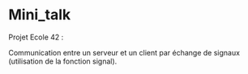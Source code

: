 # Mini_talk

Projet Ecole 42 :

Communication entre un serveur et un client par échange de signaux (utilisation de la fonction signal).
